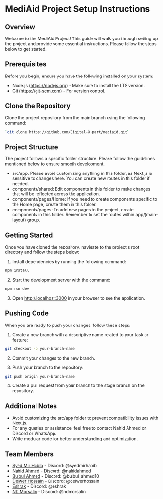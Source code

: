 # MediAid Project Setup Instructions

## Overview

Welcome to the MediAid Project! This guide will walk you through setting up the project and provide some essential instructions. Please follow the steps below to get started.

## Prerequisites

Before you begin, ensure you have the following installed on your system:

- Node.js (<https://nodejs.org>) - Make sure to install the LTS version.
- Git (<https://git-scm.com>) - For version control.

## Clone the Repository

Clone the project repository from the main branch using the following command:

```bash
`git clone https://github.com/Digital-X-part/mediaid.git`
```

## Project Structure

The project follows a specific folder structure. Please follow the guidelines mentioned below to ensure smooth development.

- src/app: Please avoid customizing anything in this folder, as Next.js is sensitive to changes here. You can create new routes in this folder if needed.
- components/shared: Edit components in this folder to make changes that will be reflected across the application.
- components/pages/Home: If you need to create components specific to the Home page, create them in this folder.
- components/pages: To add new pages to the project, create components in this folder. Remember to set the routes within app/(main-layout) group.

## Getting Started

Once you have cloned the repository, navigate to the project's root directory and follow the steps below:

1. Install dependencies by running the following command:

```bash
npm install
```

2. Start the development server with the command:

```bash
npm run dev
```

3. Open [http://localhost:3000](http://localhost:3000) in your browser to see the application.

## Pushing Code

When you are ready to push your changes, follow these steps:

1. Create a new branch with a descriptive name related to your task or feature:

```bash
git checkout -b your-branch-name
```

2. Commit your changes to the new branch.

3. Push your branch to the repository:

```bash
git push origin your-branch-name
```

4. Create a pull request from your branch to the stage branch on the repository.

## Additional Notes

- Avoid customizing the src/app folder to prevent compatibility issues with Next.js.
- For any queries or assistance, feel free to contact Nahid Ahmed on Discord or WhatsApp.
- Write modular code for better understanding and optimization.

## Team Members

- [Syed Mir Habib](https://discord.com/users/syedmirhabib) - Discord: @syedmirhabib
- [Nahid Ahmed](https://discord.com/users/nahidahmed) - Discord: @nahidahmed
- [Bulbul Ahmed](https://discord.com/users/bulbul_ahmed10) - Discord: @bulbul_ahmed10
- [Delwer Hossain](https://discord.com/users/delwerhossain) - Discord: @delwerhossain
- [Eshrak](https://discord.com/users/eshrak) - Discord: @eshrak
- [ND Morsalin](https://discord.com/users/ndmorsalin) - Discord: @ndmorsalin
